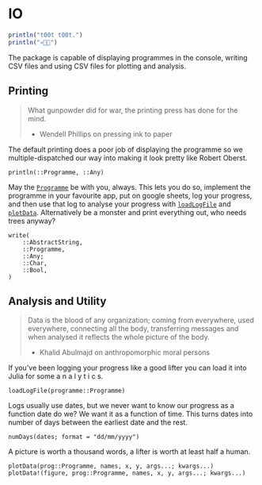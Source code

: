 # IO

```julia
println("t00t t00t.")
println("💀🎺🎵")
```

The package is capable of displaying programmes in the console, writing CSV files and using CSV files for plotting and analysis.

## Printing

> What gunpowder did for war, the printing press has done for the mind.
> - Wendell Phillips on pressing ink to paper

The default printing does a poor job of displaying the programme so we multiple-dispatched our way into making it look pretty like Robert Oberst.
```@docs
println(::Programme, ::Any)
```

May the [`Programme`](@ref) be with you, always. This lets you do so, implement the programme in your favourite app, put on google sheets, log your progress, and then use that log to analyse your progress with [`loadLogFile`](@ref) and [`plotData`](@ref). Alternatively be a monster and print everything out, who needs trees anyway?
```@docs
write(
    ::AbstractString,
    ::Programme,
    ::Any;
    ::Char,
    ::Bool,
)
```

## Analysis and Utility

> Data is the blood of any organization; coming from everywhere, used everywhere, connecting all the body, transferring messages and when analysed it reflects the whole picture of the body.
> - Khalid Abulmajd on anthropomorphic moral persons

If you've been logging your progress like a good lifter you can load it into Julia for some a n a l y t i c s.
```@docs
loadLogFile(programme::Programme)
```

Logs usually use dates, but we never want to know our progress as a function date do we? We want it as a function of time. This turns dates into number of days between the earliest date and the rest.
```@docs
numDays(dates; format = "dd/mm/yyyy")
```

A picture is worth a thousand words, a lifter is worth at least half a human.
```@docs
plotData(prog::Programme, names, x, y, args...; kwargs...)
plotData!(figure, prog::Programme, names, x, y, args...; kwargs...)
```
